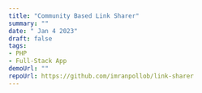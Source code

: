 ```yaml
---
title: "Community Based Link Sharer"
summary: ""
date: " Jan 4 2023"
draft: false
tags:
- PHP
- Full-Stack App
demoUrl: ""
repoUrl: https://github.com/imranpollob/link-sharer
---
```

